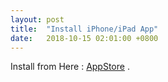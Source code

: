 ```yaml
---
layout: post
title:  "Install iPhone/iPad App"
date:   2018-10-15 02:01:00 +0800
---
```


Install from Here : [AppStore](https://itunes.apple.com/us/app/qvkeyboard/id1439106456) .

